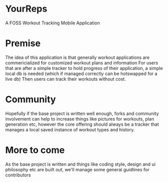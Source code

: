 # YourReps
A FOSS Workout Tracking Mobile Application

# Premise
The idea of this application is that generally workout applications are commericialized for customized workout plans and information
For users that are after a simple tracker to hold progress of their application, a simple local db is needed (which if managed correctly can be hotswapped for a live db)
Then users can track their workouts without cost.

# Community
Hopefully if the base project is written well enough, forks and community involvement can help to increase things like pictures for workouts, plan generation etc, however
the core offering should always be a tracker that manages a local saved instance of workout types and history.

# More to come
As the base project is written and things like coding style, design and ui philosophy etc are built out, we'll manage some general guidlines for contributors
